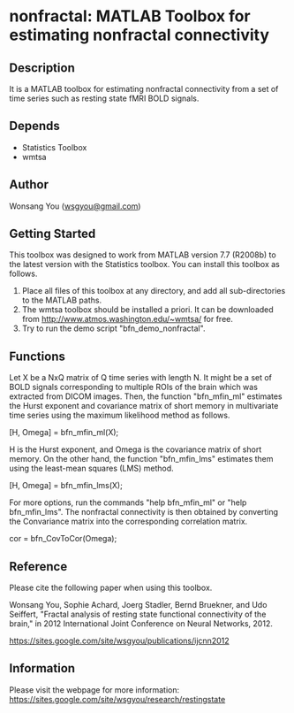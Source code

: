 # nonfractal: MATLAB Toolbox for estimating nonfractal connectivity 

## Description 
It is a MATLAB toolbox for estimating nonfractal connectivity from a set of time series such as resting state fMRI BOLD signals.

## Depends 
* Statistics Toolbox
* wmtsa

## Author 
Wonsang You (wsgyou@gmail.com)

## Getting Started
This toolbox was designed to work from MATLAB version 7.7 (R2008b) to the latest version with the Statistics toolbox. You can install this toolbox as follows.
1. Place all files of this toolbox at any directory, and add all sub-directories to the MATLAB paths.
2. The wmtsa toolbox should be installed a priori. It can be downloaded from http://www.atmos.washington.edu/~wmtsa/ for free.
3. Try to run the demo script "bfn_demo_nonfractal".

## Functions
Let X be a NxQ matrix of Q time series with length N. It might be a set of BOLD signals corresponding to multiple ROIs of the brain which was extracted from DICOM images. Then, the function "bfn_mfin_ml" estimates the Hurst exponent and covariance matrix of short memory in multivariate time series using the maximum likelihood method as follows.

[H, Omega] = bfn_mfin_ml(X);

H is the Hurst exponent, and Omega is the covariance matrix of short memory. On the other hand, the function "bfn_mfin_lms" estimates them using the least-mean squares (LMS) method.

[H, Omega] = bfn_mfin_lms(X);

For more options, run the commands "help bfn_mfin_ml" or "help bfn_mfin_lms". The nonfractal connectivity is then obtained by converting the Convariance matrix into the corresponding correlation matrix.

cor = bfn_CovToCor(Omega);


## Reference
Please cite the following paper when using this toolbox.

Wonsang You, Sophie Achard, Joerg Stadler, Bernd Bruekner, and Udo
Seiffert, "Fractal analysis of resting state functional connectivity of
the brain," in 2012 International Joint Conference on Neural Networks,
2012. 

https://sites.google.com/site/wsgyou/publications/ijcnn2012

## Information
Please visit the webpage for more information:
https://sites.google.com/site/wsgyou/research/restingstate
